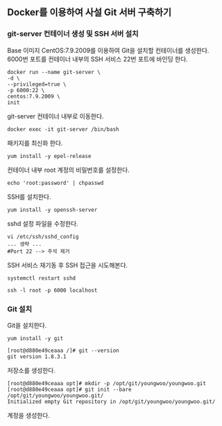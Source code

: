 ## Docker를 이용하여 사설 Git 서버 구축하기
### git-server 컨테이너 생성 및 SSH 서버 설치
Base 이미지 CentOS:7.9.2009를 이용하여 Git을 설치할 컨테이너를 생성한다.  
6000번 포트를 컨테이너 내부의 SSH 서비스 22번 포트에 바인딩 한다.
```shell
docker run --name git-server \
-d \
--privileged=true \
-p 6000:22 \
centos:7.9.2009 \
init
```
git-server 컨테이너 내부로 이동한다.
```shell
docker exec -it git-server /bin/bash
```
패키지를 최신화 한다.
```shell
yum install -y epel-release
```
컨테이너 내부 root 계정의 비밀번호를 설정한다.
```shell
echo 'root:password' | chpasswd
```
SSH를 설치한다.
```shell
yum install -y openssh-server
```
sshd 설정 파일을 수정한다.
```text
vi /etc/ssh/sshd_config
... 생략 ...
#Port 22 --> 주석 제거
```
SSH 서비스 재기동 후 SSH 접근을 시도해본다.
```shell
systemctl restart sshd
```
```shell
ssh -l root -p 6000 localhost
```
### Git 설치
Git을 설치한다.  
```shell
yum install -y git
```
```text
[root@d880e49ceaaa /]# git --version
git version 1.8.3.1
```
저장소를 생성한다.
```text
[root@d880e49ceaaa opt]# mkdir -p /opt/git/youngwoo/youngwoo.git
[root@d880e49ceaaa opt]# git init --bare /opt/git/youngwoo/youngwoo.git/
Initialized empty Git repository in /opt/git/youngwoo/youngwoo.git/
```
계정을 생성한다.
```text

```